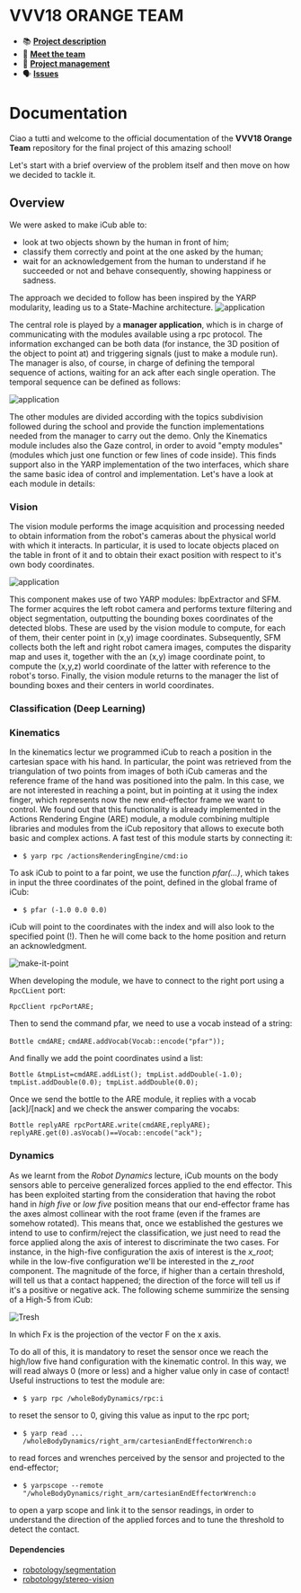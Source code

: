 # VVV18 ORANGE TEAM

- 📚 [**Project description**](https://github.com/vvv-school/vvv18/wiki/Team-contest)
- 👋 [**Meet the team**](https://github.com/orgs/vvv-school/teams/vvv18-team-orange/members)
- :feet: [**Project management**](https://github.com/vvv-school/vvv18-demo-team-orange/projects/1)
- 🗣 [**Issues**](https://github.com/vvv-school/vvv18-demo-team-orange/issues)

# Documentation

Ciao a tutti and welcome to the official documentation of the **VVV18 Orange Team** repository for the final project of this amazing school!

Let's start with a brief overview of the problem itself and then move on how we decided to tackle it.

## Overview

We were asked to make iCub able to:
 - look at two objects shown by the human in front of him;
 - classify them correctly and point at the one asked by the human;
 - wait for an acknowledgement from the human to understand if he succeeded or not and behave consequently, showing happiness or sadness.

The approach we decided to follow has been inspired by the YARP modularity, leading us to a State-Machine architecture. 
![application](misc/framework.png)

The central role is played by a **manager application**, which is in charge of communicating with the modules available using a rpc protocol. The information exchanged can be both data (for instance, the 3D position of the object to point at) and triggering signals (just to make a module run). The manager is also, of course, in charge of defining the temporal sequence of actions, waiting for an ack after each single operation. The temporal sequence can be defined as follows:

![application](misc/temporal.png)

The other modules are divided according with the topics subdivision followed during the school and provide the function implementations needed from the manager to carry out the demo. Only the Kinematics module includes also the Gaze control, in order to avoid "empty modules" (modules which just one function or few lines of code inside). This finds support also in the YARP implementation of the two interfaces, which share the same basic idea of control and implementation. Let's have a look at each module in details:

### Vision
The vision module performs the image acquisition and processing needed to obtain information from the robot's cameras about the physical world with which it interacts. In particular, it is used to locate objects placed on the table in front of it and to obtain their exact position with respect to it's own body coordinates.

![application](misc/vision.png)

This component makes use of two YARP modules: lbpExtractor and SFM. The former acquires the left robot camera and performs texture filtering and object segmentation, outputting the bounding boxes coordinates of the detected blobs. These are used by the vision module to compute, for each of them, their center point in (x,y) image coordinates. Subsequently, SFM collects both the left and right robot camera images, computes the disparity map and uses it, together with the an (x,y) image coordinate point, to compute the (x,y,z) world coordinate of the latter with reference to the robot's torso. Finally, the vision module returns to the manager the list of bounding boxes and their centers in world coordinates.

### Classification (Deep Learning)

### Kinematics
In the kinematics lectur we programmed iCub to reach a position in the cartesian space with his hand. In particular, the point was retrieved from the triangulation of two points from images of both iCub cameras and the reference frame of the hand was positioned into the palm. In this case, we are not interested in reaching a point, but in pointing at it using the index finger, which represents now the new end-effector frame we want to control. We found out that this functionality is already implemented in the Actions Rendering Engine (ARE) module, a module combining multiple libraries and modules from the iCub repository that allows to execute both basic and complex actions. A fast test of this module starts by connecting it:

- `$ yarp rpc /actionsRenderingEngine/cmd:io`

To ask iCub to point to a far point, we use the function *pfar(...)*, which takes in input the three coordinates of the point, defined in the global frame of iCub:

- `$ pfar (-1.0 0.0 0.0)`

iCub will point to the coordinates with the index and will also look to the specified point (!). Then he will come back to the home position and return an acknowledgment.

![make-it-point](/misc/iCubpoint.gif)

When developing the module, we have to connect to the right port using a `RpcCLient` port:

`RpcClient rpcPortARE;`

Then to send the command pfar, we need to use a vocab instead of a string: 

`Bottle cmdARE;`
`cmdARE.addVocab(Vocab::encode("pfar"));`

And finally we add the point coordinates usind a list:

`Bottle &tmpList=cmdARE.addList();
tmpList.addDouble(-1.0);
tmpList.addDouble(0.0);
tmpList.addDouble(0.0);`

Once we send the bottle to the ARE module, it replies with a vocab [ack]/[nack] and we check the answer comparing the vocabs: 

`Bottle replyARE
rpcPortARE.write(cmdARE,replyARE);
replyARE.get(0).asVocab()==Vocab::encode("ack");`

### Dynamics
As we learnt from the *Robot Dynamics* lecture, iCub mounts on the body sensors able to perceive generalized forces applied to the end effector. This has been exploited starting from the consideration that having the robot hand in *high five* or *low five* position means that our end-effector frame has the axes almost collinear with the root frame (even if the frames are somehow rotated). This means that, once we established the gestures we intend to use to confirm/reject the classification, we just need to read the force applied along the axis of interest to discriminate the two cases. For instance, in the high-five configuration the axis of interest is the *x_root*; while in the low-five configuration we'll be interested in the *z_root* component. The magnitude of the force, if higher than a certain threshold, will tell us that a contact happened; the direction of the force will tell us if it's a positive or negative ack.
The following scheme summirize the sensing of a High-5 from iCub: 

![Tresh](/misc/DynCondi.png)

In which Fx is the projection of the vector F on the x axis.

To do all of this, it is mandatory to reset the sensor once we reach the high/low five hand configuration with the kinematic control. In this way, we will read always 0 (more or less) and a higher value only in case of contact! Useful instructions to test the module are:

- `$ yarp rpc /wholeBodyDynamics/rpc:i`

to reset the sensor to 0, giving this value as input to the rpc port;

- `$ yarp read ... /wholeBodyDynamics/right_arm/cartesianEndEffectorWrench:o`

to read forces and wrenches perceived by the sensor and projected to the end-effector;

- `$ yarpscope --remote "/wholeBodyDynamics/right_arm/cartesianEndEffectorWrench:o`

to open a yarp scope and link it to the sensor readings, in order to understand the direction of the applied forces and to tune the threshold to detect the contact.


#### Dependencies
- [robotology/segmentation](https://github.com/robotology/segmentation)
- [robotology/stereo-vision](https://github.com/robotology/stereo-vision)


